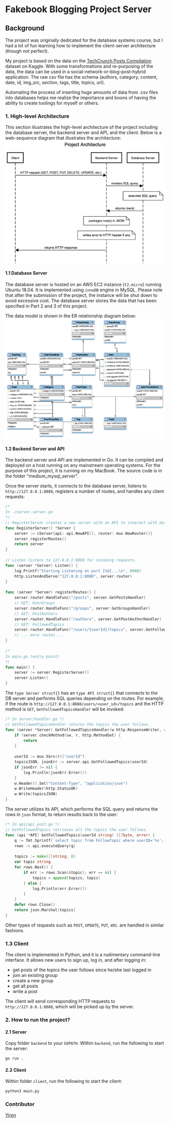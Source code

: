 # Fakebook Blogging Project Server
## Background
The project was originally dedicated for the database systems course, but I had a lot of fun learning how to implement the client-server architecture (though not perfect). 

My project is based on the data on the [TechCrunch Posts Compilation](https://www.kaggle.com/thibalbo/techcrunch-posts-compilation) dataset on Kaggle. With some
transformations and re-purposing of the data, the data can be used in a social-network-or-blog-post-hybrid application. The raw csv file has the schema (authors, category, content, date, id, img_src, section, tags, title, topics, url).

Automating the process of inserting huge amounts of data from .csv files into databases helps me realize the importance and boons of having the ability to create toolings for myself or others. 

### 1. High-level Architecture
This section illustrates the high-level architecture of the project including the database server, the backend server and API, and the client. Below is a web-sequence diagram that illustrates the architecture:
![Web-sequence Diagram of Project Architecture](./docs/web_sequence_diagram.png "Web-sequence Diagram of Project Architecture")

#### 1.1 Database Server
The database server is hosted on an AWS EC2 instance (`t2.micro`) running Ubuntu 18.04. It is implemented using `innoDB` engine in MySQL. Please note that after the submission of the project, the instance will be shut down to avoid excessive cost. The database server stores the data that has been specified in Part 2 and 3 of this project.

The data model is shown in the ER relationship diagram below:
![ER Relationship Diagram](./docs/er/fakebook_png.png "ER Relationship Diagram")

#### 1.2 Backend Server and API
The backend server and API are implemented in Go. It can be compiled and deployed on a host running on any mainstream operating systems. For the purpose of this project, it is running on my MacBook. The source code is in the folder "medium_mysql_server". 

Once the server starts, it connects to the database server, listens to `http://127.0.0.1:8080`, registers a number of routes, and handles any client requests:
```go
/*
In ./server.server.go
*/
// RegisterServer creates a new server with an API to interact with database and a router.
func RegisterServer() *Server {
	server := &Server{api: api.NewAPI(), router: mux.NewRouter()}
	server.registerRoutes()
	return server
}

// Listen listens to 127.0.0.1:8080 for incoming requests.
func (server *Server) Listen() {
	log.Printf("Starting Listening on port [%d]...\n", 8080)
	http.ListenAndServe("127.0.0.1:8080", server.router)
}

func (server *Server) registerRoutes() {
	server.router.HandleFunc("/posts", server.GetPostsHandler)
	// GET: UserGroups
	server.router.HandleFunc("/groups", server.GetGroupsHandler)
	// GET: PostAuthors
	server.router.HandleFunc("/authors", server.GetPostAuthorHandler)
	// GET: FollowedTopics
	server.router.HandleFunc("/users/{userId}/topics", server.GetFollowedTopicsHandler)
    // ... more routes ...
}

/*
In main.go (entry point)
*/
func main() {
	server := server.RegisterServer()
	server.Listen()
}
```

The `type Server struct{}` has an `type API struct{}` that connects to the DB server and performs SQL queries depending on the routes. For example, if the route is `http://127.0.0.1:8080/users/<user_id>/topics` and the HTTP method is `GET`, `GetFollowedTopicsHandler` will be invoked:
```go
/* In server/handler.go */
// GetFollowedTopicsHandler returns the topics the user follows.
func (server *Server) GetFollowedTopicsHandler(w http.ResponseWriter, r *http.Request) {
	if !server.checkMethod(&w, r, http.MethodGet) {
		return
	}

	userId := mux.Vars(r)["userId"]
	topicsJSON, jsonErr := server.api.GetFollowedTopics(userId)
	if jsonErr != nil {
		log.Println(jsonErr.Error())
	}
	w.Header().Set("Content-Type", "application/json")
	w.WriteHeader(http.StatusOK)
	w.Write(topicsJSON)
}
```
The server utilizes its API, which performs the SQL query and returns the rows in `json` format, to return results back to the user:
```go
/* In api/api_post.go */
// GetFollowedTopics retrieves all the topics the user follows.
func (api *API) GetFollowedTopics(userId string) ([]byte, error) {
	q := fmt.Sprintf(`select topic from FollowTopic where userID='%s';`, userId)
	rows := api.executeQuery(q)

	topics := make([]string, 0)
	var topic string
	for rows.Next() {
		if err := rows.Scan(&topic); err == nil {
			topics = append(topics, topic)
		} else {
			log.Println(err.Error())
		}
	}
	defer rows.Close()
	return json.Marshal(topics)
}
```
Other types of requests such as `POST`, `UPDATE`, `PUT`, etc. are handled in similar fashions. 

### 1.3 Client
The client is implemented in Python, and it is a rudimentary command-line interface. It allows new users to sign up, log in, and after logging in:
* get posts of the topics the user follows since he/she last logged in
* join an existing group
* create a new group
* get all posts
* write a post

The client will send corresponding HTTP requests to `http://127.0.0.1:8080`, which will be picked up by the server. 

### 2. How to run the project?
#### 2.1 Server
Copy folder `backend` to your `GOPATH`. Within `backend`, run the following to start the server:
```zsh
go run .
```

#### 2.2 Client
Within folder `client`, run the following to start the client:
```zsh
python3 main.py
```

### Contributor
[Yiren](https://www.github.com/yirzhou)
